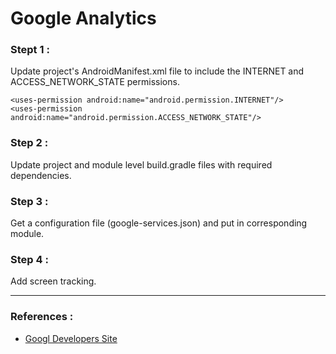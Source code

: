 # Google Analytics


### Stept 1 :

Update project's AndroidManifest.xml file to include the INTERNET and ACCESS_NETWORK_STATE permissions.

```
<uses-permission android:name="android.permission.INTERNET"/>
<uses-permission android:name="android.permission.ACCESS_NETWORK_STATE"/>
```

### Step 2 :

Update project and module level build.gradle files with required dependencies.

### Step 3 :

Get a configuration file (google-services.json) and put in corresponding module.

### Step 4 :

Add screen tracking.

---
### References : 

* [Googl Developers Site](https://developers.google.com/analytics/devguides/collection/android/v4/)


